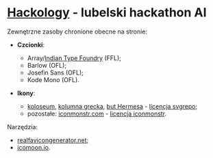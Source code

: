 # [Hackology](https://www.hackology.pl) - lubelski hackathon AI


Zewnętrzne zasoby chronione obecne na stronie:

* **Czcionki**:
    * Array/[Indian Type Foundry](https://www.indiantypefoundry.com) (FFL);
    * Barlow (OFL);
    * Josefin Sans (OFL);
    * Kode Mono (OFL).

* **Ikony**:
    * [koloseum](https://www.svgrepo.com/svg/301851/colosseum-rome), [kolumna grecka](https://www.svgrepo.com/svg/165110/greek-column), [but Hermesa](https://www.svgrepo.com/svg/477703/hermes-shoe) - [licencja svgrepo](https://www.svgrepo.com/page/licensing/);
    * pozostałe: [iconmonstr.com](https://iconmonstr.com) - [licencja iconmonstr](https://iconmonstr.com/license/).

Narzędzia:

* [realfavicongenerator.net](https://realfavicongenerator.net);
* [icomoon.io](https://icomoon.io/app/#/select).